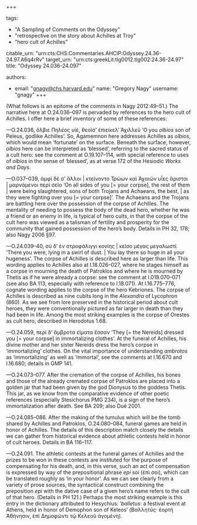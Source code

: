 +++

tags:
- "A Sampling of Comments on the Odyssey"
- "retrospective on the story about Achilles at Troy"
- "hero cult of Achilles"

citable_urn: "urn:cts:CHS:Commentaries.AHCIP:Odyssey.24.36-24.97.A6q4rRv"
target_urn: "urn:cts:greekLit:tlg0012.tlg002:24.36-24.97"
title: "Odyssey 24.036-24.097"

authors:
- email: "gnagy@chs.harvard.edu"
  name: "Gregory Nagy"
  username: "gnagy"
+++

<p>(What follows is an epitome of the comments in Nagy 2012:49–51.) The narrative here at O.24.036–097 is pervaded by references to the hero cult of Achilles. I offer here a brief inventory of some of these references:</p><p>—O.24.036, ὄλβιε Πηλέος υἱέ, θεοῖσ’ ἐπιείκελ’ Ἀχιλλεῦ ‘O you <em>olbios</em> son of Peleus, godlike Achilles’. So, Agamemnon here addresses Achilles as <em>olbios</em>, which would mean ‘fortunate’ on the surface. Beneath the surface, however, <em>olbios</em> here can be interpreted as ‘blessed’, referring to the sacred status of a cult hero: see the comment at O.19.107–114, with special reference to uses of <em>olbios</em> in the sense of ‘blessed’, as at verse 172 of the Hesiodic <em>Works and Days</em>.</p><p>—O.037–039, ἀμφὶ δέ σ’ ἄλλοι | κτείνοντο Τρώων καὶ Ἀχαιῶν υἷες ἄριστοι | μαρνάμενοι περὶ σεῖο ‘On all sides of you [= your corpse], the rest of them | were being slaughtered, sons of both Trojans and Achaeans, the best, | as they were fighting over you [= your corpse]’. The Achaeans and the Trojans are battling here over the possession of the corpse of Achilles. The mentality of needing to possess the body of the dead hero, whether he was a friend or an enemy in life, is typical of hero cults, in that the corpse of the cult hero was viewed as a talisman of fertility and prosperity for the community that gained possession of the hero’s body. Details in PH 32, 178; also Nagy 2006 §97.</p><p>—O.24.039–40, σὺ δ’ ἐν στροφάλιγγι κονίης | κεῖσο μέγας μεγαλωστί ‘There you were, lying in a swirl of dust. | You lay there so huge in all your hugeness’. The corpse of Achilles is described here as larger than life. This wording applies to Achilles also at I.18.026–027, where he stages himself as a corpse in mourning the death of Patroklos and where he is mourned by Thetis as if he were already a corpse: see the comment at I.018.070–071 (see also BA 113, especially with reference to I.18.071). At I.16.775–776, cognate wording applies to the corpse of the hero Kebriones. The corpse of Achilles is described as nine cubits long in the <em>Alexandra</em> of Lycophron (860). As we see from lore preserved in the historical period about cult heroes, they were conventionally pictured as far larger in death than they had been in life. Among the most striking examples is the corpse of Orestes as cult hero, described in Herodotus 1.68.</p><p>—O.24.059, περὶ δ’ ἄμβροτα εἵματα ἕσσαν ‘They [= the Nereids] dressed you [= your corpse] in immortalizing clothes’. At the funeral of Achilles, his divine mother and her sister Nereids dress the hero’s corpse in ‘immortalizing’ clothes. On the vital importance of understanding <em>ambrotos</em> as ‘immortalizing’ as well as ‘immortal’, see the comments at I.16.670 and I.16.680; details in GMP 141.</p><p>—O.24.073–077. After the cremation of the corpse of Achilles, his bones and those of the already cremated corpse of Patroklos are placed into a golden jar that had been given by the god Dionysus to the goddess Thetis. This jar, as we know from the comparative evidence of other poetic references (especially Stesichorus PMG 234), is a sign of the hero’s immortalization after death. See BA 209; also Dué 2001.</p><p>—O.24.085–086. After the making of the tumulus which will be the tomb shared by Achilles and Patroklos, O.24.080–084, funeral games are held in honor of Achilles. The details of this description match closely the details we can gather from historical evidence about athletic contests held in honor of cult heroes. Details in BA 116–117.</p><p>—O.24.091. The athletic contests at the funeral games of Achilles and the prizes to be won in these contests are instituted for the purpose of compensating for his death, and, in this verse, such an act of compensation is expressed by way of the prepositional phrase <em>epi soi</em> (ἐπὶ σοί), which can be translated roughly as ‘in your honor’. As we can see clearly from a variety of prose sources, the syntactical construct combining the preposition <em>epi</em> with the dative case of a given hero’s name refers to the cult of that hero. (Details in PH 121.) Perhaps the most striking example is this entry in the dictionary attributed to Hesychius: ‘<em>balletus</em>: a festival event at Athens, held in honor of Demophon son of Keleos’ (Βαλλητύς· ἑορτὴ Ἀθήνησιν, ἐπὶ Δημοφῶντι τῷ Κελεοῦ ἀγομένη).</p>